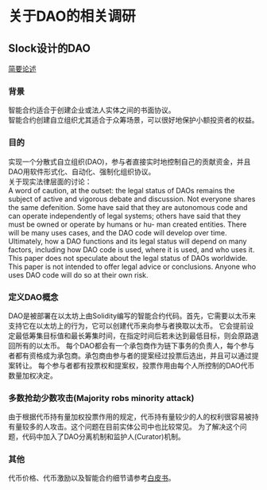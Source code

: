 # 关于DAO的相关调研
## Slock设计的DAO
[简要论述](https://blog.slock.it/a-primer-to-the-decentralized-autonomous-organization-dao-69fb125bd3cd)
### 背景
智能合约适合于创建企业或法人实体之间的书面协议。  
智能合约创建自立组织尤其适合于众筹场景，可以很好地保护小额投资者的权益。  
### 目的
实现一个分散式自立组织(DAO)，参与者直接实时地控制自己的贡献资金，并且DAO用软件形式化、自动化、强制化组织协议。  
关于现实法律层面的讨论：  
A word of caution, at the outset: the legal status of
DAOs remains the subject of active and vigorous debate
and discussion. Not everyone shares the same defenition.
Some have said that they are autonomous code and can
operate independently of legal systems; others have said
that they must be owned or operate by humans or hu-
man created entities. There will be many uses cases, and
the DAO code will develop over time. Ultimately, how a
DAO functions and its legal status will depend on many
factors, including how DAO code is used, where it is used,
and who uses it. This paper does not speculate about
the legal status of DAOs worldwide. This paper is not
intended to offer legal advice or conclusions. Anyone who
uses DAO code will do so at their own risk.
### 定义DAO概念
DAO是被部署在以太坊上由Solidity编写的智能合约代码。首先，它需要以太币来支持它在以太坊上的行为，它可以创建代币来向参与者换取以太币。
它会提前设定最低筹集目标值和最长筹集时间，在指定时间后若未达到最低目标，则会原路退回所有的以太币。
每个DAO都会有一个承包商作为链下事务的负责人，每个参与者都有资格成为承包商。承包商由参与者的提案经过投票后选出，并且可以通过提案转让。
每个参与者都有投票权和提案权，投票作用由每个人所控制的DAO代币数量加权决定。
### 多数抢劫少数攻击(Majority robs minority attack)
由于根据代币持有量加权投票作用的规定，代币持有量较少的人的权利很容易被持有量较多的人攻击。这个问题在目前实体公司中也比较常见。
为了解决这个问题，代码中加入了DAO分离机制和监护人(Curator)机制。
### 其他
代币价格、代币激励以及智能合约细节请参考[白皮书](https://download.slock.it/public/DAO/WhitePaper.pdf)。